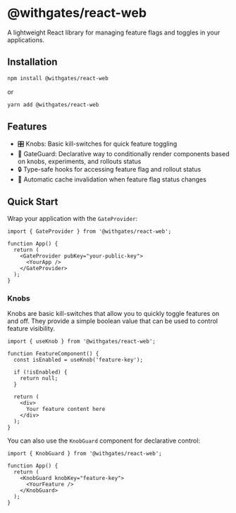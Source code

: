 # @withgates/react-web

A lightweight React library for managing feature flags and toggles in your applications.

## Installation

```bash
npm install @withgates/react-web
```

or 

```bash
yarn add @withgates/react-web
```


## Features

- 🎛️ Knobs: Basic kill-switches for quick feature toggling
- 🚪 GateGuard: Declarative way to conditionally render components based on knobs, experiments, and rollouts status
- 🔒 Type-safe hooks for accessing feature flag and rollout status
- 🔄 Automatic cache invalidation when feature flag status changes
  

## Quick Start

 Wrap your application with the `GateProvider`:

```tsx
import { GateProvider } from '@withgates/react-web';

function App() {
  return (
    <GateProvider pubKey="your-public-key">
      <YourApp />
    </GateProvider>
  );
}
```

### Knobs

Knobs are basic kill-switches that allow you to quickly toggle features on and off. They provide a simple boolean value that can be used to control feature visibility.

```tsx
import { useKnob } from '@withgates/react-web';

function FeatureComponent() {
  const isEnabled = useKnob('feature-key');

  if (!isEnabled) {
    return null;
  }

  return (
    <div>
      Your feature content here
    </div>
  );
}
```

You can also use the `KnobGuard` component for declarative control:

```tsx
import { KnobGuard } from '@withgates/react-web';

function App() {
  return (
    <KnobGuard knobKey="feature-key">
      <YourFeature />
    </KnobGuard>
  );
}
```



